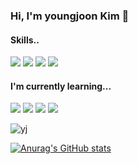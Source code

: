 ### Hi, I'm youngjoon Kim 👋

#### Skills..
<img src="https://img.shields.io/badge/C-A8B9CC?style=flat-square&logo=C&logoColor=white"/> <img src="https://img.shields.io/badge/C++-00599C?style=flat-square&logo=C++&logoColor=white"/> <img src="https://img.shields.io/badge/Java-007396?style=flat-square&logo=Java&logoColor=white"/> <img src="https://img.shields.io/badge/HTML5-E34F26?style=flat-square&logo=HTML5&logoColor=white"/>

#### I'm currently learning...
<img src="https://img.shields.io/badge/Spring-6DB33F?style=flat-square&logo=Spring&logoColor=white"/> <img src="https://img.shields.io/badge/JavaScript-F7DF1E?style=flat-square&logo=JavaScript&logoColor=white"/> <img src="https://img.shields.io/badge/OpenStack-ED1944?style=flat-square&logo=OpenStack&logoColor=white"/> <img src="https://img.shields.io/badge/k8s-326CE5?style=flat-square&logo=Kubernetes&logoColor=white"/>

<p><img align="center" src="https://github-readme-stats.vercel.app/api/top-langs?username=Kim-Young-Joon&show_icons=true&locale=en&layout=compact" alt="yj" /></p>

[![Anurag's GitHub stats](https://github-readme-stats.vercel.app/api?username=Kim-Young-Joon)](https://github.com/Kim-Young-Joon/github-readme-stats)
